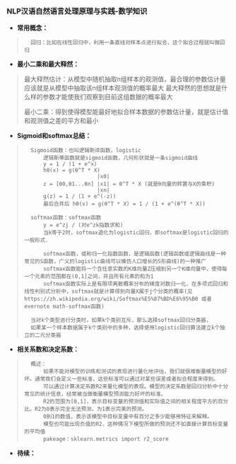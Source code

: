 ### NLP汉语自然语言处理原理与实践-数学知识
- **常用概念：**
>       回归：比如在线性回归中，利用一条直线对样本点进行拟合，这个拟合过程就叫做回归
>
>
>
>



- **最小二乘和最大释然：**
> 最大释然估计：从模型中随机抽取n组样本的观测值，最合理的参数估计量应该就是从模型中抽取该n组样本观测值的概率最大
>  最大释然的思想就是什么样的参数才能使我们观察到目前这组数据的概率最大
>
> 最小二乘：得到使得模型能最好地拟合样本数据的参数估计量，就是估计值和观测值之差的平方和最小
>
>
>


- **Sigmoid和softmax总结：**
>       Sigmoid函数：也叫逻辑斯谛函数，logistic
>           逻辑斯蒂函数就是sigmoid函数，几何形状就是一条sigmoid曲线
>           y = 1 / (1 + e^x)
>           hθ(x) = g(θ^T * X)
>                            |x0|
>           z = [θ0,θ1...θn] |x1| = θ^T * X (就是θ向量的转置与X的乘积)
>                            |xn|
>           g(z) = 1 / (1 + e^(-z))
>           最后合并后 hθ(x) = g(θ^T * X) = 1 / (1 + e^(θ^T * X))
>
>       softmax函数：softmax函数
>           y = e^zj / (对e^zk指数求和)
>           当k等于2时，softmax退化为logistic回归，即softmax是logistic回归的一般形式.
>
>           softmax函数，或称归一化指数函数，是逻辑函数(逻辑函数或逻辑曲线是一种常见的S函数，广义的logistic曲线可以模仿人口增长的S形曲线)的一种推广
>           softmax函数能将一个含任意实数的K维向量Z压缩到另一个K维向量中，使得每一个元素的范围都在(0,1]之间，并且所有元素的和为1
>           softmax函数实际上是有限项离散概率分布的梯度对数归一化，在多项式回归和线性判别式分析中，softmax就是计算得到向量X属于j个分类的概率(见https://zh.wikipedia.org/wiki/Softmax%E5%87%BD%E6%95%B0 或者evernote math-softmax函数)
>
>       当对k个类型进行分类时，如果k个类别互斥，那么选择softmax回归分类器，
>       如果某一个样本数据属于k个类别中的多种，选择使用logistic回归算法建立k个独立的二元分类器
>
>

- **相关系数和决定系数：**
>       概述：
>           如果不能对模型的训练和测试的表现进行量化地评估，我们就很难衡量模型的好坏。通常我们会定义一些标准，这些标准可以通过对某些误差或者拟合程度来得到。
>           可以通过计算决定系数R2来量化模型的表现。模型的决定系数是回归分析中十分常见的统计信息，经常被当做衡量模型预测能力好坏的标准。
>           R2的范围为[0,1]，表示目标变量的预测值和实际值之间的相关程度平方的百分比。R2为0表示完全无法预测，为1表示完美的预测。
>           0到1的数值，表示该模型中目标变量中有百分之多少能够用特征来解释。
>           模型也可能出现负值的R2，这种情况下模型所做的预测还不如直接计算目标变量的平均值
>           pakeage：sklearn.metrics import r2_score 
>
>
>
>
>
>
>
>

- **待续：**
>
>
>
>
>
>
>
>
>
>
>
>
>
>
>
>
>
>
>
>
>
>
>
>
>
>
